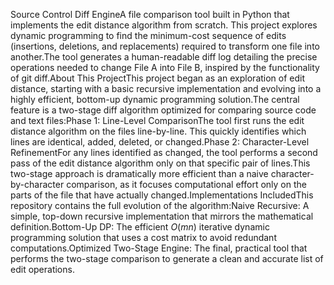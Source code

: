 Source Control Diff EngineA file comparison tool built in Python that implements the edit distance algorithm from scratch. This project explores dynamic programming to find the minimum-cost sequence of edits (insertions, deletions, and replacements) required to transform one file into another.The tool generates a human-readable diff log detailing the precise operations needed to change File A into File B, inspired by the functionality of git diff.About This ProjectThis project began as an exploration of edit distance, starting with a basic recursive implementation and evolving into a highly efficient, bottom-up dynamic programming solution.The central feature is a two-stage diff algorithm optimized for comparing source code and text files:Phase 1: Line-Level ComparisonThe tool first runs the edit distance algorithm on the files line-by-line. This quickly identifies which lines are identical, added, deleted, or changed.Phase 2: Character-Level RefinementFor any lines identified as changed, the tool performs a second pass of the edit distance algorithm only on that specific pair of lines.This two-stage approach is dramatically more efficient than a naive character-by-character comparison, as it focuses computational effort only on the parts of the file that have actually changed.Implementations IncludedThis repository contains the full evolution of the algorithm:Naive Recursive: A simple, top-down recursive implementation that mirrors the mathematical definition.Bottom-Up DP: The efficient $O(mn)$ iterative dynamic programming solution that uses a cost matrix to avoid redundant computations.Optimized Two-Stage Engine: The final, practical tool that performs the two-stage comparison to generate a clean and accurate list of edit operations.
